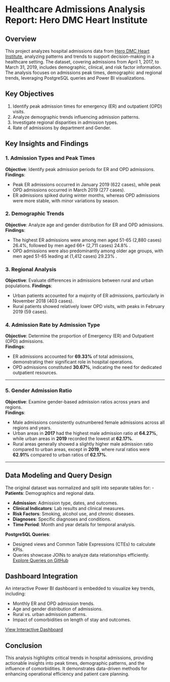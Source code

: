 
# Healthcare Admissions Analysis Report: Hero DMC Heart Institute

## Overview

This project analyzes hospital admissions data from [Hero DMC Heart Institute](https://www.kaggle.com/datasets/ashishsahani/hospital-admissions-data/data), analyzing patterns and trends to support decision-making in a healthcare setting.
The dataset, covering admissions from April 1, 2017, to March 31, 2019, includes demographic, clinical, and risk factor information.
The analysis focuses on admissions peak times, demographic and regional trends, leveraging PostgreSQL queries and Power BI visualizations.

## Key Objectives

1.  Identify peak admission times for emergency (ER) and outpatient (OPD) visits.
2.  Analyze demographic trends influencing admission patterns.
3.  Investigate regional disparities in admission types.
4.  Rate of admissions by department and Gender.

## Key Insights and Findings

### 1. Admission Types and Peak Times

**Objective**: Identify peak admission periods for ER and OPD admissions.
**Findings**:
- Peak ER admissions occurred in January 2019 (622 cases), while peak OPD admissions occurred in March 2019 (277 cases).
- ER admissions spiked during winter months, whereas OPD admissions were more stable, with minor variations by season.

### 2. Demographic Trends

**Objective**: Analyze age and gender distribution for ER and OPD admissions.
**Findings**:
- The highest ER admissions were among men aged 51-65 (2,880 cases) 26.4%, followed by men aged 66+ (2,711 cases) 24.8% .
- OPD admissions were also predominantly among older age groups, with men aged 51-65 leading at (1,412 cases) 29.23% .

### 3. Regional Analysis

**Objective**: Evaluate differences in admissions between rural and urban populations.
**Findings**:
- Urban patients accounted for a majority of ER admissions, particularly in November 2018 (403 cases).
- Rural patients showed relatively lower OPD visits, with peaks in February 2019 (59 cases).

### 4. Admission Rate by Admission Type

**Objective**: Determine the proportion of Emergency (ER) and Outpatient (OPD) admissions.  
**Findings**:  
- ER admissions accounted for **69.33%** of total admissions, demonstrating their significant role in hospital operations.  
- OPD admissions constituted **30.67%**, indicating the need for dedicated outpatient resources.

---

### 5. Gender Admission Ratio

**Objective**: Examine gender-based admission ratios across years and regions.  
**Findings**:  
- Male admissions consistently outnumbered female admissions across all regions and years.  
- Urban areas in **2017** had the highest male admission ratio at **64.27%**, while urban areas in **2019** recorded the lowest at **62.17%**.  
- Rural areas generally showed a slightly higher male admission ratio compared to urban areas, except in **2019**, where rural ratios were **62.91%** compared to urban ratios of **62.17%**.

---

## Data Modeling and Query Design

The original dataset was normalized and split into separate tables for: - **Patients**: Demographics and regional data.
- **Admission**: Admission type, dates, and outcomes.
- **Clinical Indicators**: Lab results and clinical measures.
- **Risk Factors**: Smoking, alcohol use, and chronic diseases.
- **Diagnoses**: Specific diagnoses and conditions.
- **Time Period**: Month and year details for temporal analysis.

**PostgreSQL Queries**:
- Designed views and Common Table Expressions (CTEs) to calculate KPIs.
- Queries showcase JOINs to analyze data relationships efficiently.
[Explore Queries on GitHub](#)

## Dashboard Integration

An interactive Power BI dashboard is embedded to visualize key trends, including:
- Monthly ER and OPD admission trends.
- Age and gender distribution of admissions.
- Rural vs. urban admission patterns.
- Impact of comorbidities on length of stay and outcomes.

[View Interactive Dashboard](https://app.powerbi.com/groups/me/reports/2721d857-7dd2-465e-af67-f3384318f158/ReportSection?experience=power-bi)

## Conclusion

This analysis highlights critical trends in hospital admissions, providing actionable insights into peak times, demographic patterns, and the influence of comorbidities.
It demonstrates data-driven methods for enhancing operational efficiency and patient care planning.
